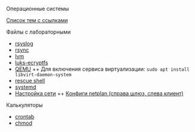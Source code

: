 Операционные системы

[Список тем с ссылками](https://69darling69.github.io/op/)

Файлы с лабораторными
+ [rsyslog](rsyslog.pdf)
+ [rsync](rsync.pdf)
+ [lvm](lvm.pdf)
+ [luks-ecryptfs](luks-ecryptfs.pdf)
+ [QEMU](QEMU.pdf)
++ Для включения сервиса виртуализации: `sudo apt install libvirt-daemon-system`
+ [rescue shell](https://www.linuxtechi.com/boot-ubuntu-20-04-rescue-emergency-mode/)
+ [systemd](SystemD.pdf)
+ [Настройка сети](ethernet.pdf)
++ [Конфиги netplan (справа шлюз, слева клиент)](ipconfig.png)

Калькуляторы
+ [crontab](https://crontab.guru/)
+ [chmod](https://chmod-calculator.com/)
